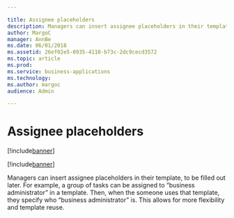 ```yaml
---

title: Assignee placeholders
description: Managers can insert assignee placeholders in their template, to be filled out later.
author: MargoC
manager: AnnBe
ms.date: 06/01/2018
ms.assetid: 26ef02e5-0935-4110-b73c-2dc9cecd3572
ms.topic: article
ms.prod: 
ms.service: business-applications
ms.technology: 
ms.author: margoc
audience: Admin

---
```

#  Assignee placeholders 

[!include[banner](../../../includes/banner.md)]

[!include[banner](../../../includes/public-preview.md)]

Managers can insert assignee placeholders in their template, to be filled out
later. For example, a group of tasks can be assigned to “business administrator”
in a template. Then, when the someone uses that template, they specify who
“business administrator” is. This allows for more flexibility and template
reuse.
